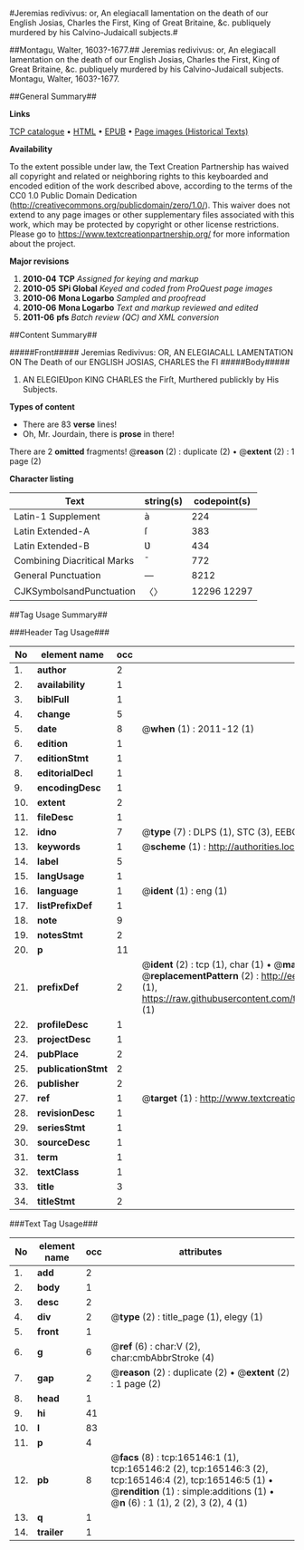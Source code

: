 #Jeremias redivivus: or, An elegiacall lamentation on the death of our English Josias, Charles the First, King of Great Britaine, &c. publiquely murdered by his Calvino-Judaicall subjects.#

##Montagu, Walter, 1603?-1677.##
Jeremias redivivus: or, An elegiacall lamentation on the death of our English Josias, Charles the First, King of Great Britaine, &c. publiquely murdered by his Calvino-Judaicall subjects.
Montagu, Walter, 1603?-1677.

##General Summary##

**Links**

[TCP catalogue](http://www.ota.ox.ac.uk/tcp/)  • 
[HTML](http://tei.it.ox.ac.uk/tcp/Texts-HTML/free/A89/A89233.html)  • 
[EPUB](http://tei.it.ox.ac.uk/tcp/Texts-EPUB/free/A89/A89233.epub) • 
[Page images (Historical Texts)](https://historicaltexts.jisc.ac.uk/eebo-99863046e)

**Availability**

To the extent possible under law, the Text Creation Partnership has waived all copyright and related or neighboring rights to this keyboarded and encoded edition of the work described above, according to the terms of the CC0 1.0 Public Domain Dedication (http://creativecommons.org/publicdomain/zero/1.0/). This waiver does not extend to any page images or other supplementary files associated with this work, which may be protected by copyright or other license restrictions. Please go to https://www.textcreationpartnership.org/ for more information about the project.

**Major revisions**

1. __2010-04__ __TCP__ *Assigned for keying and markup*
1. __2010-05__ __SPi Global__ *Keyed and coded from ProQuest page images*
1. __2010-06__ __Mona Logarbo__ *Sampled and proofread*
1. __2010-06__ __Mona Logarbo__ *Text and markup reviewed and edited*
1. __2011-06__ __pfs__ *Batch review (QC) and XML conversion*

##Content Summary##

#####Front#####
Jeremias Redivivus: OR, AN ELEGIACALL LAMENTATION ON The Death of our ENGLISH JOSIAS, CHARLES the FI
#####Body#####

1. AN ELEGIEƲpon KING CHARLES the Firſt, Murthered publickly by His Subjects.

**Types of content**

  * There are 83 **verse** lines!
  * Oh, Mr. Jourdain, there is **prose** in there!

There are 2 **omitted** fragments! 
 @__reason__ (2) : duplicate (2)  •  @__extent__ (2) : 1 page (2)

**Character listing**


|Text|string(s)|codepoint(s)|
|---|---|---|
|Latin-1 Supplement|à|224|
|Latin Extended-A|ſ|383|
|Latin Extended-B|Ʋ|434|
|Combining             Diacritical Marks|̄|772|
|General Punctuation|—|8212|
|CJKSymbolsandPunctuation|〈〉|12296 12297|

##Tag Usage Summary##

###Header Tag Usage###

|No|element name|occ|attributes|
|---|---|---|---|
|1.|__author__|2||
|2.|__availability__|1||
|3.|__biblFull__|1||
|4.|__change__|5||
|5.|__date__|8| @__when__ (1) : 2011-12 (1)|
|6.|__edition__|1||
|7.|__editionStmt__|1||
|8.|__editorialDecl__|1||
|9.|__encodingDesc__|1||
|10.|__extent__|2||
|11.|__fileDesc__|1||
|12.|__idno__|7| @__type__ (7) : DLPS (1), STC (3), EEBO-CITATION (1), PROQUEST (1), VID (1)|
|13.|__keywords__|1| @__scheme__ (1) : http://authorities.loc.gov/ (1)|
|14.|__label__|5||
|15.|__langUsage__|1||
|16.|__language__|1| @__ident__ (1) : eng (1)|
|17.|__listPrefixDef__|1||
|18.|__note__|9||
|19.|__notesStmt__|2||
|20.|__p__|11||
|21.|__prefixDef__|2| @__ident__ (2) : tcp (1), char (1)  •  @__matchPattern__ (2) : ([0-9\-]+):([0-9IVX]+) (1), (.+) (1)  •  @__replacementPattern__ (2) : http://eebo.chadwyck.com/downloadtiff?vid=$1&page=$2 (1), https://raw.githubusercontent.com/textcreationpartnership/Texts/master/tcpchars.xml#$1 (1)|
|22.|__profileDesc__|1||
|23.|__projectDesc__|1||
|24.|__pubPlace__|2||
|25.|__publicationStmt__|2||
|26.|__publisher__|2||
|27.|__ref__|1| @__target__ (1) : http://www.textcreationpartnership.org/docs/. (1)|
|28.|__revisionDesc__|1||
|29.|__seriesStmt__|1||
|30.|__sourceDesc__|1||
|31.|__term__|1||
|32.|__textClass__|1||
|33.|__title__|3||
|34.|__titleStmt__|2||


###Text Tag Usage###

|No|element name|occ|attributes|
|---|---|---|---|
|1.|__add__|2||
|2.|__body__|1||
|3.|__desc__|2||
|4.|__div__|2| @__type__ (2) : title_page (1), elegy (1)|
|5.|__front__|1||
|6.|__g__|6| @__ref__ (6) : char:V (2), char:cmbAbbrStroke (4)|
|7.|__gap__|2| @__reason__ (2) : duplicate (2)  •  @__extent__ (2) : 1 page (2)|
|8.|__head__|1||
|9.|__hi__|41||
|10.|__l__|83||
|11.|__p__|4||
|12.|__pb__|8| @__facs__ (8) : tcp:165146:1 (1), tcp:165146:2 (2), tcp:165146:3 (2), tcp:165146:4 (2), tcp:165146:5 (1)  •  @__rendition__ (1) : simple:additions (1)  •  @__n__ (6) : 1 (1), 2 (2), 3 (2), 4 (1)|
|13.|__q__|1||
|14.|__trailer__|1||
